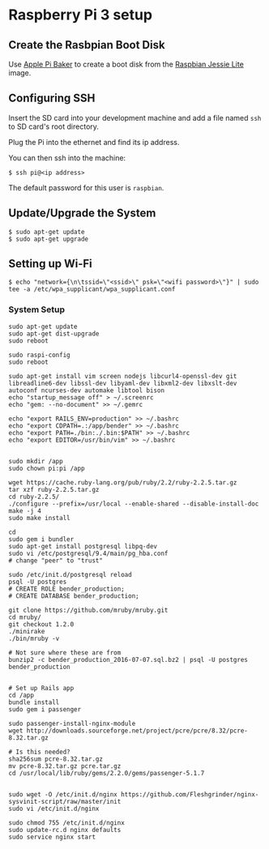 # Raspberry Pi 3 setup

## Create the Rasbpian Boot Disk
Use [Apple Pi Baker](https://www.tweaking4all.com/software/macosx-software/macosx-apple-pi-baker/) to create a boot disk from the [Raspbian Jessie Lite](https://downloads.raspberrypi.org/raspbian_lite_latest) image.

## Configuring SSH

Insert the SD card into your development machine and add a file named `ssh` to SD card's root directory.

Plug the Pi into the ethernet and find its ip address.

You can then ssh into the machine:

```
$ ssh pi@<ip address>
```

The default password for this user is `raspbian`.


## Update/Upgrade the System
```
$ sudo apt-get update
$ sudo apt-get upgrade
```

## Setting up Wi-Fi
```
$ echo "network={\n\tssid=\"<ssid>\" psk=\"<wifi password>\"}" | sudo tee -a /etc/wpa_supplicant/wpa_supplicant.conf
```



### System Setup

```shell
sudo apt-get update
sudo apt-get dist-upgrade
sudo reboot

sudo raspi-config
sudo reboot

sudo apt-get install vim screen nodejs libcurl4-openssl-dev git libreadline6-dev libssl-dev libyaml-dev libxml2-dev libxslt-dev autoconf ncurses-dev automake libtool bison
echo "startup_message off" > ~/.screenrc
echo "gem: --no-document" >> ~/.gemrc

echo "export RAILS_ENV=production" >> ~/.bashrc
echo "export CDPATH=.:/app/bender" >> ~/.bashrc
echo "export PATH=./bin:./.bin:$PATH" >> ~/.bashrc
echo "export EDITOR=/usr/bin/vim" >> ~/.bashrc


sudo mkdir /app
sudo chown pi:pi /app

wget https://cache.ruby-lang.org/pub/ruby/2.2/ruby-2.2.5.tar.gz
tar xzf ruby-2.2.5.tar.gz 
cd ruby-2.2.5/
./configure --prefix=/usr/local --enable-shared --disable-install-doc
make -j 4
sudo make install

cd
sudo gem i bundler
sudo apt-get install postgresql libpq-dev
sudo vi /etc/postgresql/9.4/main/pg_hba.conf
# change "peer" to "trust"

sudo /etc/init.d/postgresql reload
psql -U postgres
# CREATE ROLE bender_production;
# CREATE DATABASE bender_production;

git clone https://github.com/mruby/mruby.git
cd mruby/
git checkout 1.2.0
./minirake
./bin/mruby -v

# Not sure where these are from
bunzip2 -c bender_production_2016-07-07.sql.bz2 | psql -U postgres bender_production


# Set up Rails app
cd /app
bundle install
sudo gem i passenger

sudo passenger-install-nginx-module
wget http://downloads.sourceforge.net/project/pcre/pcre/8.32/pcre-8.32.tar.gz

# Is this needed?
sha256sum pcre-8.32.tar.gz 
mv pcre-8.32.tar.gz pcre.tar.gz
cd /usr/local/lib/ruby/gems/2.2.0/gems/passenger-5.1.7


sudo wget -O /etc/init.d/nginx https://github.com/Fleshgrinder/nginx-sysvinit-script/raw/master/init
sudo vi /etc/init.d/nginx

sudo chmod 755 /etc/init.d/nginx
sudo update-rc.d nginx defaults
sudo service nginx start

```

